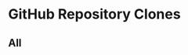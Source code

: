 # GitHub Repository Clones

## All

<div id="all_-_repository_clones" class="plotly-graph-div" style="height:100%; width:100%;"></div>
<script type="text/javascript">
    Plotly.newPlot("all_-_repository_clones", {
  "data": [
    {
      "type": "scatter",
      "name": "security-group",
      "mode": "lines",
      "x": [
        "2024-03-09",
        "2024-03-10",
        "2024-03-11",
        "2024-03-12",
        "2024-03-13",
        "2024-03-14",
        "2024-03-15",
        "2024-03-16",
        "2024-03-17",
        "2024-03-18",
        "2024-03-19",
        "2024-03-20",
        "2024-03-21",
        "2024-03-22",
        "2024-03-23"
      ],
      "y": [
        "1288",
        "15046",
        "78927",
        "82074",
        "89598",
        "83024",
        "68037",
        "14658",
        "17031",
        "76353",
        "84635",
        "79402",
        "83125",
        "75717",
        "15590"
      ]
    },
    {
      "type": "scatter",
      "name": "pricing",
      "mode": "lines",
      "x": [
        "2024-03-09",
        "2024-03-10",
        "2024-03-11",
        "2024-03-12",
        "2024-03-13",
        "2024-03-14",
        "2024-03-15",
        "2024-03-16",
        "2024-03-17",
        "2024-03-18",
        "2024-03-19",
        "2024-03-20",
        "2024-03-21",
        "2024-03-22",
        "2024-03-23"
      ],
      "y": [
        "1",
        "9",
        "107",
        "135",
        "134",
        "147",
        "132",
        "5",
        "5",
        "115",
        "128",
        "116",
        "147",
        "103",
        "12"
      ]
    },
    {
      "type": "scatter",
      "name": "cloudfront",
      "mode": "lines",
      "x": [
        "2024-03-09",
        "2024-03-10",
        "2024-03-11",
        "2024-03-12",
        "2024-03-13",
        "2024-03-14",
        "2024-03-15",
        "2024-03-16",
        "2024-03-17",
        "2024-03-18",
        "2024-03-19",
        "2024-03-20",
        "2024-03-21",
        "2024-03-22",
        "2024-03-23"
      ],
      "y": [
        "217",
        "2356",
        "15317",
        "15000",
        "14854",
        "13685",
        "11710",
        "1976",
        "2237",
        "14227",
        "16368",
        "17584",
        "18984",
        "14893",
        "4834"
      ]
    },
    {
      "type": "scatter",
      "name": "app-runner",
      "mode": "lines",
      "x": [
        "2024-03-09",
        "2024-03-10",
        "2024-03-11",
        "2024-03-12",
        "2024-03-13",
        "2024-03-14",
        "2024-03-15",
        "2024-03-16",
        "2024-03-17",
        "2024-03-18",
        "2024-03-19",
        "2024-03-20",
        "2024-03-21",
        "2024-03-22",
        "2024-03-23"
      ],
      "y": [
        "17",
        "53",
        "375",
        "248",
        "241",
        "309",
        "278",
        "58",
        "49",
        "294",
        "280",
        "338",
        "315",
        "249",
        "9"
      ]
    },
    {
      "type": "scatter",
      "name": "eks",
      "mode": "lines",
      "x": [
        "2024-03-09",
        "2024-03-10",
        "2024-03-11",
        "2024-03-12",
        "2024-03-13",
        "2024-03-14",
        "2024-03-15",
        "2024-03-16",
        "2024-03-17",
        "2024-03-18",
        "2024-03-19",
        "2024-03-20",
        "2024-03-21",
        "2024-03-22",
        "2024-03-23"
      ],
      "y": [
        "4930",
        "47807",
        "115035",
        "124254",
        "128984",
        "119792",
        "99190",
        "42409",
        "45429",
        "112023",
        "119840",
        "114925",
        "115256",
        "101296",
        "38955"
      ]
    },
    {
      "type": "scatter",
      "name": "key-pair",
      "mode": "lines",
      "x": [
        "2024-03-09",
        "2024-03-10",
        "2024-03-11",
        "2024-03-12",
        "2024-03-13",
        "2024-03-14",
        "2024-03-15",
        "2024-03-16",
        "2024-03-17",
        "2024-03-18",
        "2024-03-19",
        "2024-03-20",
        "2024-03-21",
        "2024-03-22",
        "2024-03-23"
      ],
      "y": [
        "111",
        "1475",
        "10490",
        "6666",
        "9227",
        "8173",
        "4612",
        "1309",
        "1870",
        "6541",
        "7540",
        "6128",
        "6415",
        "9237",
        "1231"
      ]
    },
    {
      "type": "scatter",
      "name": "alb",
      "mode": "lines",
      "x": [
        "2024-03-09",
        "2024-03-10",
        "2024-03-11",
        "2024-03-12",
        "2024-03-13",
        "2024-03-14",
        "2024-03-15",
        "2024-03-16",
        "2024-03-17",
        "2024-03-18",
        "2024-03-19",
        "2024-03-20",
        "2024-03-21",
        "2024-03-22",
        "2024-03-23"
      ],
      "y": [
        "455",
        "5860",
        "34593",
        "36280",
        "34416",
        "37116",
        "28030",
        "5277",
        "5990",
        "31377",
        "37237",
        "36775",
        "34235",
        "31120",
        "4846"
      ]
    },
    {
      "type": "scatter",
      "name": "datadog-forwarders",
      "mode": "lines",
      "x": [
        "2024-03-09",
        "2024-03-10",
        "2024-03-11",
        "2024-03-12",
        "2024-03-13",
        "2024-03-14",
        "2024-03-15",
        "2024-03-16",
        "2024-03-17",
        "2024-03-18",
        "2024-03-19",
        "2024-03-20",
        "2024-03-21",
        "2024-03-22",
        "2024-03-23"
      ],
      "y": [
        "11",
        "154",
        "1481",
        "1669",
        "1504",
        "1268",
        "838",
        "84",
        "129",
        "1148",
        "1026",
        "1091",
        "1402",
        "1255",
        "149"
      ]
    },
    {
      "type": "scatter",
      "name": "autoscaling",
      "mode": "lines",
      "x": [
        "2024-03-09",
        "2024-03-10",
        "2024-03-11",
        "2024-03-12",
        "2024-03-13",
        "2024-03-14",
        "2024-03-15",
        "2024-03-16",
        "2024-03-17",
        "2024-03-18",
        "2024-03-19",
        "2024-03-20",
        "2024-03-21",
        "2024-03-22",
        "2024-03-23"
      ],
      "y": [
        "429",
        "3572",
        "13876",
        "13661",
        "13694",
        "13783",
        "10983",
        "3697",
        "3563",
        "12726",
        "12951",
        "12790",
        "13559",
        "11599",
        "2977"
      ]
    },
    {
      "type": "scatter",
      "name": "dms",
      "mode": "lines",
      "x": [
        "2024-03-09",
        "2024-03-10",
        "2024-03-11",
        "2024-03-12",
        "2024-03-13",
        "2024-03-14",
        "2024-03-15",
        "2024-03-16",
        "2024-03-17",
        "2024-03-18",
        "2024-03-19",
        "2024-03-20",
        "2024-03-21",
        "2024-03-22",
        "2024-03-23"
      ],
      "y": [
        "6",
        "313",
        "1378",
        "1372",
        "1284",
        "1217",
        "1170",
        "212",
        "195",
        "1482",
        "1182",
        "1445",
        "1456",
        "1300",
        "210"
      ]
    },
    {
      "type": "scatter",
      "name": "vpc",
      "mode": "lines",
      "x": [
        "2024-03-09",
        "2024-03-10",
        "2024-03-11",
        "2024-03-12",
        "2024-03-13",
        "2024-03-14",
        "2024-03-15",
        "2024-03-16",
        "2024-03-17",
        "2024-03-18",
        "2024-03-19",
        "2024-03-20",
        "2024-03-21",
        "2024-03-22",
        "2024-03-23"
      ],
      "y": [
        "4349",
        "43467",
        "138306",
        "133248",
        "134558",
        "131862",
        "107459",
        "33881",
        "37945",
        "129236",
        "140967",
        "135089",
        "130973",
        "123786",
        "39449"
      ]
    },
    {
      "type": "scatter",
      "name": "efs",
      "mode": "lines",
      "x": [
        "2024-03-09",
        "2024-03-10",
        "2024-03-11",
        "2024-03-12",
        "2024-03-13",
        "2024-03-14",
        "2024-03-15",
        "2024-03-16",
        "2024-03-17",
        "2024-03-18",
        "2024-03-19",
        "2024-03-20",
        "2024-03-21",
        "2024-03-22",
        "2024-03-23"
      ],
      "y": [
        "138",
        "1203",
        "4336",
        "4925",
        "4149",
        "4521",
        "3819",
        "809",
        "917",
        "4676",
        "5330",
        "4711",
        "3765",
        "4170",
        "1117"
      ]
    },
    {
      "type": "scatter",
      "name": "appconfig",
      "mode": "lines",
      "x": [
        "2024-03-09",
        "2024-03-10",
        "2024-03-11",
        "2024-03-12",
        "2024-03-13",
        "2024-03-14",
        "2024-03-15",
        "2024-03-16",
        "2024-03-17",
        "2024-03-18",
        "2024-03-19",
        "2024-03-20",
        "2024-03-21",
        "2024-03-22",
        "2024-03-23"
      ],
      "y": [
        "14",
        "249",
        "416",
        "701",
        "549",
        "553",
        "517",
        "276",
        "243",
        "690",
        "585",
        "618",
        "663",
        "289",
        "169"
      ]
    },
    {
      "type": "scatter",
      "name": "memory-db",
      "mode": "lines",
      "x": [
        "2024-03-09",
        "2024-03-10",
        "2024-03-11",
        "2024-03-12",
        "2024-03-13",
        "2024-03-14",
        "2024-03-15",
        "2024-03-16",
        "2024-03-17",
        "2024-03-18",
        "2024-03-19",
        "2024-03-20",
        "2024-03-21",
        "2024-03-22",
        "2024-03-23"
      ],
      "y": [
        "2",
        "169",
        "597",
        "742",
        "643",
        "909",
        "658",
        "193",
        "197",
        "866",
        "1036",
        "731",
        "971",
        "658",
        "175"
      ]
    },
    {
      "type": "scatter",
      "name": "sns",
      "mode": "lines",
      "x": [
        "2024-03-09",
        "2024-03-10",
        "2024-03-11",
        "2024-03-12",
        "2024-03-13",
        "2024-03-14",
        "2024-03-15",
        "2024-03-16",
        "2024-03-17",
        "2024-03-18",
        "2024-03-19",
        "2024-03-20",
        "2024-03-21",
        "2024-03-22",
        "2024-03-23"
      ],
      "y": [
        "586",
        "5178",
        "11828",
        "12636",
        "12082",
        "11638",
        "9408",
        "2063",
        "2281",
        "10586",
        "10638",
        "9608",
        "9852",
        "7997",
        "2575"
      ]
    },
    {
      "type": "scatter",
      "name": "notify-slack",
      "mode": "lines",
      "x": [
        "2024-03-09",
        "2024-03-10",
        "2024-03-11",
        "2024-03-12",
        "2024-03-13",
        "2024-03-14",
        "2024-03-15",
        "2024-03-16",
        "2024-03-17",
        "2024-03-18",
        "2024-03-19",
        "2024-03-20",
        "2024-03-21",
        "2024-03-22",
        "2024-03-23"
      ],
      "y": [
        "44",
        "1116",
        "4604",
        "5410",
        "5424",
        "6212",
        "5024",
        "925",
        "910",
        "5599",
        "5627",
        "5454",
        "4784",
        "5470",
        "1203"
      ]
    },
    {
      "type": "scatter",
      "name": "elb",
      "mode": "lines",
      "x": [
        "2024-03-09",
        "2024-03-10",
        "2024-03-11",
        "2024-03-12",
        "2024-03-13",
        "2024-03-14",
        "2024-03-15",
        "2024-03-16",
        "2024-03-17",
        "2024-03-18",
        "2024-03-19",
        "2024-03-20",
        "2024-03-21",
        "2024-03-22",
        "2024-03-23"
      ],
      "y": [
        "34",
        "471",
        "960",
        "797",
        "845",
        "1302",
        "651",
        "260",
        "312",
        "590",
        "562",
        "650",
        "588",
        "548",
        "220"
      ]
    },
    {
      "type": "scatter",
      "name": "rds-proxy",
      "mode": "lines",
      "x": [
        "2024-03-09",
        "2024-03-10",
        "2024-03-11",
        "2024-03-12",
        "2024-03-13",
        "2024-03-14",
        "2024-03-15",
        "2024-03-16",
        "2024-03-17",
        "2024-03-18",
        "2024-03-19",
        "2024-03-20",
        "2024-03-21",
        "2024-03-22",
        "2024-03-23"
      ],
      "y": [
        "273",
        "1094",
        "3359",
        "3801",
        "3804",
        "3314",
        "3074",
        "659",
        "689",
        "3389",
        "3787",
        "3458",
        "3795",
        "3330",
        "669"
      ]
    },
    {
      "type": "scatter",
      "name": "emr",
      "mode": "lines",
      "x": [
        "2024-03-09",
        "2024-03-10",
        "2024-03-11",
        "2024-03-12",
        "2024-03-13",
        "2024-03-14",
        "2024-03-15",
        "2024-03-16",
        "2024-03-17",
        "2024-03-18",
        "2024-03-19",
        "2024-03-20",
        "2024-03-21",
        "2024-03-22",
        "2024-03-23"
      ],
      "y": [
        "8",
        "75",
        "365",
        "526",
        "379",
        "360",
        "570",
        "74",
        "66",
        "503",
        "618",
        "534",
        "865",
        "2786",
        "2050"
      ]
    },
    {
      "type": "scatter",
      "name": "fsx",
      "mode": "lines",
      "x": [
        "2024-03-19",
        "2024-03-20",
        "2024-03-21",
        "2024-03-22",
        "2024-03-23"
      ],
      "y": [
        "8",
        "3",
        "377",
        "2504",
        "2078"
      ]
    },
    {
      "type": "scatter",
      "name": "ssm-parameter",
      "mode": "lines",
      "x": [
        "2024-03-09",
        "2024-03-10",
        "2024-03-11",
        "2024-03-12",
        "2024-03-13",
        "2024-03-14",
        "2024-03-15",
        "2024-03-16",
        "2024-03-17",
        "2024-03-18",
        "2024-03-19",
        "2024-03-20",
        "2024-03-21",
        "2024-03-22",
        "2024-03-23"
      ],
      "y": [
        "57",
        "287",
        "1588",
        "1745",
        "1662",
        "1552",
        "1137",
        "227",
        "222",
        "1732",
        "1552",
        "1297",
        "1469",
        "1311",
        "217"
      ]
    },
    {
      "type": "scatter",
      "name": "vpn-gateway",
      "mode": "lines",
      "x": [
        "2024-03-09",
        "2024-03-10",
        "2024-03-11",
        "2024-03-12",
        "2024-03-13",
        "2024-03-14",
        "2024-03-15",
        "2024-03-16",
        "2024-03-17",
        "2024-03-18",
        "2024-03-19",
        "2024-03-20",
        "2024-03-21",
        "2024-03-22",
        "2024-03-23"
      ],
      "y": [
        "61",
        "595",
        "1459",
        "1258",
        "1313",
        "1697",
        "1389",
        "508",
        "516",
        "1217",
        "1194",
        "1151",
        "2049",
        "2064",
        "484"
      ]
    },
    {
      "type": "scatter",
      "name": "ecs",
      "mode": "lines",
      "x": [
        "2024-03-09",
        "2024-03-10",
        "2024-03-11",
        "2024-03-12",
        "2024-03-13",
        "2024-03-14",
        "2024-03-15",
        "2024-03-16",
        "2024-03-17",
        "2024-03-18",
        "2024-03-19",
        "2024-03-20",
        "2024-03-21",
        "2024-03-22",
        "2024-03-23"
      ],
      "y": [
        "284",
        "2913",
        "15340",
        "15589",
        "15682",
        "16785",
        "12733",
        "2886",
        "3458",
        "17151",
        "15720",
        "16607",
        "18444",
        "18492",
        "4510"
      ]
    },
    {
      "type": "scatter",
      "name": "managed-service-grafana",
      "mode": "lines",
      "x": [
        "2024-03-09",
        "2024-03-10",
        "2024-03-11",
        "2024-03-12",
        "2024-03-13",
        "2024-03-14",
        "2024-03-15",
        "2024-03-16",
        "2024-03-17",
        "2024-03-18",
        "2024-03-19",
        "2024-03-20",
        "2024-03-21",
        "2024-03-22",
        "2024-03-23"
      ],
      "y": [
        "12",
        "185",
        "1177",
        "1199",
        "970",
        "1270",
        "978",
        "217",
        "196",
        "1175",
        "1072",
        "942",
        "918",
        "885",
        "111"
      ]
    },
    {
      "type": "scatter",
      "name": "secrets-manager",
      "mode": "lines",
      "x": [
        "2024-03-09",
        "2024-03-10",
        "2024-03-11",
        "2024-03-12",
        "2024-03-13",
        "2024-03-14",
        "2024-03-15",
        "2024-03-16",
        "2024-03-17",
        "2024-03-18",
        "2024-03-19",
        "2024-03-20",
        "2024-03-21",
        "2024-03-22",
        "2024-03-23"
      ],
      "y": [
        "71",
        "805",
        "4509",
        "4968",
        "4503",
        "4212",
        "4025",
        "734",
        "929",
        "4149",
        "4526",
        "4624",
        "4415",
        "3432",
        "933"
      ]
    },
    {
      "type": "scatter",
      "name": "eventbridge",
      "mode": "lines",
      "x": [
        "2024-03-09",
        "2024-03-10",
        "2024-03-11",
        "2024-03-12",
        "2024-03-13",
        "2024-03-14",
        "2024-03-15",
        "2024-03-16",
        "2024-03-17",
        "2024-03-18",
        "2024-03-19",
        "2024-03-20",
        "2024-03-21",
        "2024-03-22",
        "2024-03-23"
      ],
      "y": [
        "445",
        "3315",
        "23144",
        "23995",
        "23136",
        "22405",
        "17361",
        "3012",
        "3157",
        "22345",
        "23490",
        "20334",
        "21561",
        "17381",
        "2749"
      ]
    },
    {
      "type": "scatter",
      "name": "lambda",
      "mode": "lines",
      "x": [
        "2024-03-09",
        "2024-03-10",
        "2024-03-11",
        "2024-03-12",
        "2024-03-13",
        "2024-03-14",
        "2024-03-15",
        "2024-03-16",
        "2024-03-17",
        "2024-03-18",
        "2024-03-19",
        "2024-03-20",
        "2024-03-21",
        "2024-03-22",
        "2024-03-23"
      ],
      "y": [
        "2123",
        "26818",
        "97326",
        "100745",
        "103865",
        "111771",
        "96975",
        "25631",
        "27433",
        "104268",
        "98874",
        "99376",
        "100673",
        "93989",
        "25702"
      ]
    },
    {
      "type": "scatter",
      "name": "ebs-optimized",
      "mode": "lines",
      "x": [
        "2024-03-09",
        "2024-03-10",
        "2024-03-11",
        "2024-03-12",
        "2024-03-13",
        "2024-03-14",
        "2024-03-15",
        "2024-03-16",
        "2024-03-17",
        "2024-03-18",
        "2024-03-19",
        "2024-03-20",
        "2024-03-21",
        "2024-03-22",
        "2024-03-23"
      ],
      "y": [
        "1",
        "23",
        "59",
        "46",
        "111",
        "95",
        "30",
        "12",
        "10",
        "77",
        "111",
        "109",
        "54",
        "113",
        "18"
      ]
    },
    {
      "type": "scatter",
      "name": "apigateway-v2",
      "mode": "lines",
      "x": [
        "2024-03-09",
        "2024-03-10",
        "2024-03-11",
        "2024-03-12",
        "2024-03-13",
        "2024-03-14",
        "2024-03-15",
        "2024-03-16",
        "2024-03-17",
        "2024-03-18",
        "2024-03-19",
        "2024-03-20",
        "2024-03-21",
        "2024-03-22",
        "2024-03-23"
      ],
      "y": [
        "76",
        "985",
        "5410",
        "5930",
        "6559",
        "6110",
        "5171",
        "887",
        "893",
        "5401",
        "5275",
        "6219",
        "6061",
        "4690",
        "866"
      ]
    },
    {
      "type": "scatter",
      "name": "sqs",
      "mode": "lines",
      "x": [
        "2024-03-09",
        "2024-03-10",
        "2024-03-11",
        "2024-03-12",
        "2024-03-13",
        "2024-03-14",
        "2024-03-15",
        "2024-03-16",
        "2024-03-17",
        "2024-03-18",
        "2024-03-19",
        "2024-03-20",
        "2024-03-21",
        "2024-03-22",
        "2024-03-23"
      ],
      "y": [
        "897",
        "9111",
        "29935",
        "33058",
        "28057",
        "29860",
        "26577",
        "5126",
        "5794",
        "26864",
        "30261",
        "26405",
        "29270",
        "25151",
        "5725"
      ]
    },
    {
      "type": "scatter",
      "name": "route53",
      "mode": "lines",
      "x": [
        "2024-03-09",
        "2024-03-10",
        "2024-03-11",
        "2024-03-12",
        "2024-03-13",
        "2024-03-14",
        "2024-03-15",
        "2024-03-16",
        "2024-03-17",
        "2024-03-18",
        "2024-03-19",
        "2024-03-20",
        "2024-03-21",
        "2024-03-22",
        "2024-03-23"
      ],
      "y": [
        "3275",
        "27869",
        "53876",
        "46111",
        "45248",
        "39825",
        "30952",
        "7915",
        "8191",
        "37547",
        "33739",
        "32759",
        "36696",
        "35486",
        "10957"
      ]
    },
    {
      "type": "scatter",
      "name": "customer-gateway",
      "mode": "lines",
      "x": [
        "2024-03-09",
        "2024-03-10",
        "2024-03-11",
        "2024-03-12",
        "2024-03-13",
        "2024-03-14",
        "2024-03-15",
        "2024-03-16",
        "2024-03-17",
        "2024-03-18",
        "2024-03-19",
        "2024-03-20",
        "2024-03-21",
        "2024-03-22",
        "2024-03-23"
      ],
      "y": [
        "1",
        "8",
        "128",
        "91",
        "94",
        "111",
        "145",
        "11",
        "40",
        "103",
        "157",
        "97",
        "72",
        "59",
        "16"
      ]
    },
    {
      "type": "scatter",
      "name": "appsync",
      "mode": "lines",
      "x": [
        "2024-03-09",
        "2024-03-10",
        "2024-03-11",
        "2024-03-12",
        "2024-03-13",
        "2024-03-14",
        "2024-03-15",
        "2024-03-16",
        "2024-03-17",
        "2024-03-18",
        "2024-03-19",
        "2024-03-20",
        "2024-03-21",
        "2024-03-22",
        "2024-03-23"
      ],
      "y": [
        "1",
        "14",
        "464",
        "468",
        "371",
        "288",
        "540",
        "29",
        "45",
        "473",
        "796",
        "550",
        "634",
        "382",
        "29"
      ]
    },
    {
      "type": "scatter",
      "name": "solutions",
      "mode": "lines",
      "x": [
        "2024-03-10",
        "2024-03-11",
        "2024-03-12",
        "2024-03-13",
        "2024-03-14",
        "2024-03-15",
        "2024-03-18",
        "2024-03-19",
        "2024-03-20",
        "2024-03-21",
        "2024-03-22",
        "2024-03-23"
      ],
      "y": [
        "1",
        "24",
        "18",
        "21",
        "32",
        "52",
        "53",
        "26",
        "113",
        "9",
        "59",
        "2"
      ]
    },
    {
      "type": "scatter",
      "name": "redshift",
      "mode": "lines",
      "x": [
        "2024-03-09",
        "2024-03-10",
        "2024-03-11",
        "2024-03-12",
        "2024-03-13",
        "2024-03-14",
        "2024-03-15",
        "2024-03-16",
        "2024-03-17",
        "2024-03-18",
        "2024-03-19",
        "2024-03-20",
        "2024-03-21",
        "2024-03-22",
        "2024-03-23"
      ],
      "y": [
        "8",
        "325",
        "1349",
        "1151",
        "1413",
        "1058",
        "966",
        "115",
        "174",
        "1036",
        "954",
        "983",
        "1305",
        "1105",
        "377"
      ]
    },
    {
      "type": "scatter",
      "name": "network-firewall",
      "mode": "lines",
      "x": [
        "2024-03-09",
        "2024-03-10",
        "2024-03-11",
        "2024-03-12",
        "2024-03-13",
        "2024-03-14",
        "2024-03-15",
        "2024-03-16",
        "2024-03-17",
        "2024-03-18",
        "2024-03-19",
        "2024-03-20",
        "2024-03-21",
        "2024-03-22",
        "2024-03-23"
      ],
      "y": [
        "106",
        "729",
        "1210",
        "1364",
        "1238",
        "853",
        "1681",
        "1066",
        "1042",
        "4021",
        "7008",
        "6343",
        "7995",
        "11118",
        "8164"
      ]
    },
    {
      "type": "scatter",
      "name": "ec2-instance",
      "mode": "lines",
      "x": [
        "2024-03-09",
        "2024-03-10",
        "2024-03-11",
        "2024-03-12",
        "2024-03-13",
        "2024-03-14",
        "2024-03-15",
        "2024-03-16",
        "2024-03-17",
        "2024-03-18",
        "2024-03-19",
        "2024-03-20",
        "2024-03-21",
        "2024-03-22",
        "2024-03-23"
      ],
      "y": [
        "1068",
        "10118",
        "28399",
        "25822",
        "28335",
        "27017",
        "18203",
        "5645",
        "6907",
        "22871",
        "26597",
        "23544",
        "21212",
        "22231",
        "4709"
      ]
    },
    {
      "type": "scatter",
      "name": "rds",
      "mode": "lines",
      "x": [
        "2024-03-09",
        "2024-03-10",
        "2024-03-11",
        "2024-03-12",
        "2024-03-13",
        "2024-03-14",
        "2024-03-15",
        "2024-03-16",
        "2024-03-17",
        "2024-03-18",
        "2024-03-19",
        "2024-03-20",
        "2024-03-21",
        "2024-03-22",
        "2024-03-23"
      ],
      "y": [
        "1128",
        "10797",
        "38387",
        "42328",
        "41629",
        "41590",
        "34938",
        "8866",
        "9830",
        "38424",
        "44746",
        "40599",
        "42234",
        "35331",
        "7985"
      ]
    },
    {
      "type": "scatter",
      "name": "managed-service-prometheus",
      "mode": "lines",
      "x": [
        "2024-03-09",
        "2024-03-10",
        "2024-03-11",
        "2024-03-12",
        "2024-03-13",
        "2024-03-14",
        "2024-03-15",
        "2024-03-16",
        "2024-03-17",
        "2024-03-18",
        "2024-03-19",
        "2024-03-20",
        "2024-03-21",
        "2024-03-22",
        "2024-03-23"
      ],
      "y": [
        "40",
        "249",
        "1219",
        "1266",
        "1169",
        "1381",
        "1018",
        "209",
        "206",
        "1201",
        "996",
        "983",
        "822",
        "789",
        "137"
      ]
    },
    {
      "type": "scatter",
      "name": "step-functions",
      "mode": "lines",
      "x": [
        "2024-03-09",
        "2024-03-10",
        "2024-03-11",
        "2024-03-12",
        "2024-03-13",
        "2024-03-14",
        "2024-03-15",
        "2024-03-16",
        "2024-03-17",
        "2024-03-18",
        "2024-03-19",
        "2024-03-20",
        "2024-03-21",
        "2024-03-22",
        "2024-03-23"
      ],
      "y": [
        "78",
        "797",
        "5939",
        "5822",
        "4846",
        "5064",
        "4566",
        "534",
        "591",
        "6191",
        "5723",
        "5959",
        "5567",
        "4842",
        "538"
      ]
    },
    {
      "type": "scatter",
      "name": "ecr",
      "mode": "lines",
      "x": [
        "2024-03-09",
        "2024-03-10",
        "2024-03-11",
        "2024-03-12",
        "2024-03-13",
        "2024-03-14",
        "2024-03-15",
        "2024-03-16",
        "2024-03-17",
        "2024-03-18",
        "2024-03-19",
        "2024-03-20",
        "2024-03-21",
        "2024-03-22",
        "2024-03-23"
      ],
      "y": [
        "137",
        "1767",
        "9219",
        "10339",
        "9269",
        "9290",
        "8751",
        "1112",
        "1498",
        "8751",
        "10357",
        "9671",
        "9385",
        "9373",
        "1611"
      ]
    },
    {
      "type": "scatter",
      "name": "kms",
      "mode": "lines",
      "x": [
        "2024-03-09",
        "2024-03-10",
        "2024-03-11",
        "2024-03-12",
        "2024-03-13",
        "2024-03-14",
        "2024-03-15",
        "2024-03-16",
        "2024-03-17",
        "2024-03-18",
        "2024-03-19",
        "2024-03-20",
        "2024-03-21",
        "2024-03-22",
        "2024-03-23"
      ],
      "y": [
        "2965",
        "29476",
        "93615",
        "92907",
        "94206",
        "93166",
        "74832",
        "23224",
        "25572",
        "85134",
        "93912",
        "91173",
        "88018",
        "81365",
        "26917"
      ]
    },
    {
      "type": "scatter",
      "name": "atlantis",
      "mode": "lines",
      "x": [
        "2024-03-09",
        "2024-03-10",
        "2024-03-11",
        "2024-03-12",
        "2024-03-13",
        "2024-03-14",
        "2024-03-15",
        "2024-03-16",
        "2024-03-17",
        "2024-03-18",
        "2024-03-19",
        "2024-03-20",
        "2024-03-21",
        "2024-03-22",
        "2024-03-23"
      ],
      "y": [
        "1",
        "54",
        "586",
        "502",
        "462",
        "465",
        "344",
        "36",
        "44",
        "429",
        "579",
        "431",
        "448",
        "426",
        "36"
      ]
    },
    {
      "type": "scatter",
      "name": "opensearch",
      "mode": "lines",
      "x": [
        "2024-03-19",
        "2024-03-20",
        "2024-03-21",
        "2024-03-22",
        "2024-03-23"
      ],
      "y": [
        "3",
        "3",
        "384",
        "2535",
        "2079"
      ]
    },
    {
      "type": "scatter",
      "name": "cloudwatch",
      "mode": "lines",
      "x": [
        "2024-03-09",
        "2024-03-10",
        "2024-03-11",
        "2024-03-12",
        "2024-03-13",
        "2024-03-14",
        "2024-03-15",
        "2024-03-16",
        "2024-03-17",
        "2024-03-18",
        "2024-03-19",
        "2024-03-20",
        "2024-03-21",
        "2024-03-22",
        "2024-03-23"
      ],
      "y": [
        "123",
        "1830",
        "14802",
        "16224",
        "13728",
        "13000",
        "13229",
        "2546",
        "1748",
        "15962",
        "14364",
        "13456",
        "13288",
        "12320",
        "1842"
      ]
    },
    {
      "type": "scatter",
      "name": "iam",
      "mode": "lines",
      "x": [
        "2024-03-09",
        "2024-03-10",
        "2024-03-11",
        "2024-03-12",
        "2024-03-13",
        "2024-03-14",
        "2024-03-15",
        "2024-03-16",
        "2024-03-17",
        "2024-03-18",
        "2024-03-19",
        "2024-03-20",
        "2024-03-21",
        "2024-03-22",
        "2024-03-23"
      ],
      "y": [
        "8190",
        "86799",
        "291606",
        "288786",
        "295862",
        "312753",
        "251581",
        "78402",
        "78550",
        "295019",
        "307965",
        "285738",
        "297959",
        "270950",
        "93739"
      ]
    },
    {
      "type": "scatter",
      "name": "elasticache",
      "mode": "lines",
      "x": [
        "2024-03-19",
        "2024-03-20",
        "2024-03-21",
        "2024-03-22",
        "2024-03-23"
      ],
      "y": [
        "4",
        "1",
        "382",
        "2520",
        "2078"
      ]
    },
    {
      "type": "scatter",
      "name": "acm",
      "mode": "lines",
      "x": [
        "2024-03-09",
        "2024-03-10",
        "2024-03-11",
        "2024-03-12",
        "2024-03-13",
        "2024-03-14",
        "2024-03-15",
        "2024-03-16",
        "2024-03-17",
        "2024-03-18",
        "2024-03-19",
        "2024-03-20",
        "2024-03-21",
        "2024-03-22",
        "2024-03-23"
      ],
      "y": [
        "3151",
        "28640",
        "66263",
        "62730",
        "63550",
        "58744",
        "44431",
        "9148",
        "10062",
        "43697",
        "48804",
        "44674",
        "49623",
        "43652",
        "8608"
      ]
    },
    {
      "type": "scatter",
      "name": "global-accelerator",
      "mode": "lines",
      "x": [
        "2024-03-09",
        "2024-03-10",
        "2024-03-11",
        "2024-03-12",
        "2024-03-13",
        "2024-03-14",
        "2024-03-15",
        "2024-03-16",
        "2024-03-17",
        "2024-03-18",
        "2024-03-19",
        "2024-03-20",
        "2024-03-21",
        "2024-03-22",
        "2024-03-23"
      ],
      "y": [
        "1",
        "175",
        "380",
        "487",
        "448",
        "355",
        "322",
        "143",
        "137",
        "230",
        "409",
        "624",
        "627",
        "414",
        "83"
      ]
    },
    {
      "type": "scatter",
      "name": "eks-pod-identity",
      "mode": "lines",
      "x": [
        "2024-03-13",
        "2024-03-17",
        "2024-03-18",
        "2024-03-19",
        "2024-03-20",
        "2024-03-21",
        "2024-03-22",
        "2024-03-23"
      ],
      "y": [
        "1",
        "7",
        "5",
        "11",
        "15",
        "403",
        "2512",
        "2077"
      ]
    },
    {
      "type": "scatter",
      "name": "transit-gateway",
      "mode": "lines",
      "x": [
        "2024-03-09",
        "2024-03-10",
        "2024-03-11",
        "2024-03-12",
        "2024-03-13",
        "2024-03-14",
        "2024-03-15",
        "2024-03-16",
        "2024-03-17",
        "2024-03-18",
        "2024-03-19",
        "2024-03-20",
        "2024-03-21",
        "2024-03-22",
        "2024-03-23"
      ],
      "y": [
        "54",
        "454",
        "8501",
        "4940",
        "7516",
        "6943",
        "4277",
        "510",
        "1131",
        "5160",
        "6709",
        "6026",
        "5213",
        "7707",
        "842"
      ]
    },
    {
      "type": "scatter",
      "name": "rds-aurora",
      "mode": "lines",
      "x": [
        "2024-03-09",
        "2024-03-10",
        "2024-03-11",
        "2024-03-12",
        "2024-03-13",
        "2024-03-14",
        "2024-03-15",
        "2024-03-16",
        "2024-03-17",
        "2024-03-18",
        "2024-03-19",
        "2024-03-20",
        "2024-03-21",
        "2024-03-22",
        "2024-03-23"
      ],
      "y": [
        "1904",
        "19460",
        "51805",
        "53745",
        "57442",
        "51678",
        "45102",
        "19423",
        "18859",
        "51482",
        "55191",
        "54937",
        "57060",
        "51796",
        "21288"
      ]
    },
    {
      "type": "scatter",
      "name": "msk-kafka-cluster",
      "mode": "lines",
      "x": [
        "2024-03-09",
        "2024-03-10",
        "2024-03-11",
        "2024-03-12",
        "2024-03-13",
        "2024-03-14",
        "2024-03-15",
        "2024-03-16",
        "2024-03-17",
        "2024-03-18",
        "2024-03-19",
        "2024-03-20",
        "2024-03-21",
        "2024-03-22",
        "2024-03-23"
      ],
      "y": [
        "11",
        "189",
        "1619",
        "1617",
        "1984",
        "1249",
        "1249",
        "58",
        "62",
        "1078",
        "1323",
        "1799",
        "1664",
        "3577",
        "2074"
      ]
    },
    {
      "type": "scatter",
      "name": "dynamodb-table",
      "mode": "lines",
      "x": [
        "2024-03-09",
        "2024-03-10",
        "2024-03-11",
        "2024-03-12",
        "2024-03-13",
        "2024-03-14",
        "2024-03-15",
        "2024-03-16",
        "2024-03-17",
        "2024-03-18",
        "2024-03-19",
        "2024-03-20",
        "2024-03-21",
        "2024-03-22",
        "2024-03-23"
      ],
      "y": [
        "850",
        "8239",
        "22077",
        "24065",
        "22743",
        "20495",
        "19252",
        "7527",
        "8159",
        "22650",
        "24828",
        "25050",
        "25085",
        "22652",
        "8105"
      ]
    },
    {
      "type": "scatter",
      "name": "s3-bucket",
      "mode": "lines",
      "x": [
        "2024-03-09",
        "2024-03-10",
        "2024-03-11",
        "2024-03-12",
        "2024-03-13",
        "2024-03-14",
        "2024-03-15",
        "2024-03-16",
        "2024-03-17",
        "2024-03-18",
        "2024-03-19",
        "2024-03-20",
        "2024-03-21",
        "2024-03-22",
        "2024-03-23"
      ],
      "y": [
        "5308",
        "49660",
        "142419",
        "135686",
        "134846",
        "133689",
        "114414",
        "28449",
        "29237",
        "120457",
        "131139",
        "125987",
        "131029",
        "122142",
        "35857"
      ]
    },
    {
      "type": "scatter",
      "name": "batch",
      "mode": "lines",
      "x": [
        "2024-03-09",
        "2024-03-10",
        "2024-03-11",
        "2024-03-12",
        "2024-03-13",
        "2024-03-14",
        "2024-03-15",
        "2024-03-16",
        "2024-03-17",
        "2024-03-18",
        "2024-03-19",
        "2024-03-20",
        "2024-03-21",
        "2024-03-22",
        "2024-03-23"
      ],
      "y": [
        "22",
        "591",
        "1299",
        "1534",
        "1482",
        "1555",
        "1408",
        "662",
        "609",
        "1662",
        "1680",
        "2005",
        "1944",
        "1425",
        "637"
      ]
    }
  ],
  "layout": {
    "title": {
      "text": "All - Repository Clones"
    },
    "legend": {
      "title": {
        "text": "Module"
      }
    },
    "height": 650,
    "xaxis": {
      "title": {
        "text": "Date"
      },
      "rangeslider": {
        "visible": true
      },
      "rangeselector": {
        "buttons": [
          {
            "step": "month",
            "stepmode": "backward",
            "count": 1,
            "label": "1m"
          },
          {
            "step": "month",
            "stepmode": "backward",
            "count": 6,
            "label": "6m"
          },
          {
            "step": "year",
            "stepmode": "todate",
            "count": 1,
            "label": "YTD"
          },
          {
            "step": "year",
            "stepmode": "backward",
            "count": 1,
            "label": "1y"
          },
          {
            "step": "all"
          }
        ]
      }
    },
    "yaxis": {
      "title": {
        "text": "Clones"
      }
    }
  },
  "config": {}
});
</script>

## Compute

<div id="compute_-_repository_clones" class="plotly-graph-div" style="height:100%; width:100%;"></div>
<script type="text/javascript">
    Plotly.newPlot("compute_-_repository_clones", {
  "data": [
    {
      "type": "scatter",
      "name": "app-runner",
      "mode": "lines",
      "x": [
        "2024-03-09",
        "2024-03-10",
        "2024-03-11",
        "2024-03-12",
        "2024-03-13",
        "2024-03-14",
        "2024-03-15",
        "2024-03-16",
        "2024-03-17",
        "2024-03-18",
        "2024-03-19",
        "2024-03-20",
        "2024-03-21",
        "2024-03-22",
        "2024-03-23"
      ],
      "y": [
        "17",
        "53",
        "375",
        "248",
        "241",
        "309",
        "278",
        "58",
        "49",
        "294",
        "280",
        "338",
        "315",
        "249",
        "9"
      ]
    },
    {
      "type": "scatter",
      "name": "eks",
      "mode": "lines",
      "x": [
        "2024-03-09",
        "2024-03-10",
        "2024-03-11",
        "2024-03-12",
        "2024-03-13",
        "2024-03-14",
        "2024-03-15",
        "2024-03-16",
        "2024-03-17",
        "2024-03-18",
        "2024-03-19",
        "2024-03-20",
        "2024-03-21",
        "2024-03-22",
        "2024-03-23"
      ],
      "y": [
        "4930",
        "47807",
        "115035",
        "124254",
        "128984",
        "119792",
        "99190",
        "42409",
        "45429",
        "112023",
        "119840",
        "114925",
        "115256",
        "101296",
        "38955"
      ]
    },
    {
      "type": "scatter",
      "name": "autoscaling",
      "mode": "lines",
      "x": [
        "2024-03-09",
        "2024-03-10",
        "2024-03-11",
        "2024-03-12",
        "2024-03-13",
        "2024-03-14",
        "2024-03-15",
        "2024-03-16",
        "2024-03-17",
        "2024-03-18",
        "2024-03-19",
        "2024-03-20",
        "2024-03-21",
        "2024-03-22",
        "2024-03-23"
      ],
      "y": [
        "429",
        "3572",
        "13876",
        "13661",
        "13694",
        "13783",
        "10983",
        "3697",
        "3563",
        "12726",
        "12951",
        "12790",
        "13559",
        "11599",
        "2977"
      ]
    },
    {
      "type": "scatter",
      "name": "ecs",
      "mode": "lines",
      "x": [
        "2024-03-09",
        "2024-03-10",
        "2024-03-11",
        "2024-03-12",
        "2024-03-13",
        "2024-03-14",
        "2024-03-15",
        "2024-03-16",
        "2024-03-17",
        "2024-03-18",
        "2024-03-19",
        "2024-03-20",
        "2024-03-21",
        "2024-03-22",
        "2024-03-23"
      ],
      "y": [
        "284",
        "2913",
        "15340",
        "15589",
        "15682",
        "16785",
        "12733",
        "2886",
        "3458",
        "17151",
        "15720",
        "16607",
        "18444",
        "18492",
        "4510"
      ]
    },
    {
      "type": "scatter",
      "name": "lambda",
      "mode": "lines",
      "x": [
        "2024-03-09",
        "2024-03-10",
        "2024-03-11",
        "2024-03-12",
        "2024-03-13",
        "2024-03-14",
        "2024-03-15",
        "2024-03-16",
        "2024-03-17",
        "2024-03-18",
        "2024-03-19",
        "2024-03-20",
        "2024-03-21",
        "2024-03-22",
        "2024-03-23"
      ],
      "y": [
        "2123",
        "26818",
        "97326",
        "100745",
        "103865",
        "111771",
        "96975",
        "25631",
        "27433",
        "104268",
        "98874",
        "99376",
        "100673",
        "93989",
        "25702"
      ]
    },
    {
      "type": "scatter",
      "name": "ec2-instance",
      "mode": "lines",
      "x": [
        "2024-03-09",
        "2024-03-10",
        "2024-03-11",
        "2024-03-12",
        "2024-03-13",
        "2024-03-14",
        "2024-03-15",
        "2024-03-16",
        "2024-03-17",
        "2024-03-18",
        "2024-03-19",
        "2024-03-20",
        "2024-03-21",
        "2024-03-22",
        "2024-03-23"
      ],
      "y": [
        "1068",
        "10118",
        "28399",
        "25822",
        "28335",
        "27017",
        "18203",
        "5645",
        "6907",
        "22871",
        "26597",
        "23544",
        "21212",
        "22231",
        "4709"
      ]
    },
    {
      "type": "scatter",
      "name": "ecr",
      "mode": "lines",
      "x": [
        "2024-03-09",
        "2024-03-10",
        "2024-03-11",
        "2024-03-12",
        "2024-03-13",
        "2024-03-14",
        "2024-03-15",
        "2024-03-16",
        "2024-03-17",
        "2024-03-18",
        "2024-03-19",
        "2024-03-20",
        "2024-03-21",
        "2024-03-22",
        "2024-03-23"
      ],
      "y": [
        "137",
        "1767",
        "9219",
        "10339",
        "9269",
        "9290",
        "8751",
        "1112",
        "1498",
        "8751",
        "10357",
        "9671",
        "9385",
        "9373",
        "1611"
      ]
    },
    {
      "type": "scatter",
      "name": "eks-pod-identity",
      "mode": "lines",
      "x": [
        "2024-03-13",
        "2024-03-17",
        "2024-03-18",
        "2024-03-19",
        "2024-03-20",
        "2024-03-21",
        "2024-03-22",
        "2024-03-23"
      ],
      "y": [
        "1",
        "7",
        "5",
        "11",
        "15",
        "403",
        "2512",
        "2077"
      ]
    }
  ],
  "layout": {
    "title": {
      "text": "Compute - Repository Clones"
    },
    "legend": {
      "title": {
        "text": "Module"
      }
    },
    "height": 650,
    "xaxis": {
      "title": {
        "text": "Date"
      },
      "rangeslider": {
        "visible": true
      },
      "rangeselector": {
        "buttons": [
          {
            "step": "month",
            "stepmode": "backward",
            "count": 1,
            "label": "1m"
          },
          {
            "step": "month",
            "stepmode": "backward",
            "count": 6,
            "label": "6m"
          },
          {
            "step": "year",
            "stepmode": "todate",
            "count": 1,
            "label": "YTD"
          },
          {
            "step": "year",
            "stepmode": "backward",
            "count": 1,
            "label": "1y"
          },
          {
            "step": "all"
          }
        ]
      }
    },
    "yaxis": {
      "title": {
        "text": "Clones"
      }
    }
  },
  "config": {}
});
</script>

## Serverless

<div id="serverless_-_repository_clones" class="plotly-graph-div" style="height:100%; width:100%;"></div>
<script type="text/javascript">
    Plotly.newPlot("serverless_-_repository_clones", {
  "data": [
    {
      "type": "scatter",
      "name": "cloudfront",
      "mode": "lines",
      "x": [
        "2024-03-09",
        "2024-03-10",
        "2024-03-11",
        "2024-03-12",
        "2024-03-13",
        "2024-03-14",
        "2024-03-15",
        "2024-03-16",
        "2024-03-17",
        "2024-03-18",
        "2024-03-19",
        "2024-03-20",
        "2024-03-21",
        "2024-03-22",
        "2024-03-23"
      ],
      "y": [
        "14",
        "196",
        "845",
        "763",
        "672",
        "864",
        "918",
        "258",
        "172",
        "714",
        "638",
        "810",
        "944",
        "581",
        "128"
      ]
    },
    {
      "type": "scatter",
      "name": "app-runner",
      "mode": "lines",
      "x": [
        "2024-03-10",
        "2024-03-11",
        "2024-03-12",
        "2024-03-13",
        "2024-03-14",
        "2024-03-15",
        "2024-03-16",
        "2024-03-17",
        "2024-03-18",
        "2024-03-19",
        "2024-03-20",
        "2024-03-21",
        "2024-03-22",
        "2024-03-23"
      ],
      "y": [
        "16",
        "68",
        "108",
        "41",
        "77",
        "29",
        "5",
        "57",
        "32",
        "68",
        "97",
        "98",
        "108",
        "12"
      ]
    },
    {
      "type": "scatter",
      "name": "appconfig",
      "mode": "lines",
      "x": [
        "2024-03-10",
        "2024-03-11",
        "2024-03-12",
        "2024-03-13",
        "2024-03-14",
        "2024-03-15",
        "2024-03-16",
        "2024-03-17",
        "2024-03-18",
        "2024-03-19",
        "2024-03-20",
        "2024-03-21",
        "2024-03-22",
        "2024-03-23"
      ],
      "y": [
        "6",
        "64",
        "47",
        "25",
        "35",
        "129",
        "12",
        "14",
        "59",
        "46",
        "67",
        "24",
        "10",
        "8"
      ]
    },
    {
      "type": "scatter",
      "name": "memory-db",
      "mode": "lines",
      "x": [
        "2024-03-10",
        "2024-03-11",
        "2024-03-12",
        "2024-03-13",
        "2024-03-14",
        "2024-03-15",
        "2024-03-16",
        "2024-03-17",
        "2024-03-18",
        "2024-03-19",
        "2024-03-20",
        "2024-03-21",
        "2024-03-22",
        "2024-03-23"
      ],
      "y": [
        "2",
        "39",
        "62",
        "25",
        "26",
        "67",
        "11",
        "39",
        "38",
        "83",
        "181",
        "52",
        "16",
        "8"
      ]
    },
    {
      "type": "scatter",
      "name": "sns",
      "mode": "lines",
      "x": [
        "2024-03-09",
        "2024-03-10",
        "2024-03-11",
        "2024-03-12",
        "2024-03-13",
        "2024-03-14",
        "2024-03-15",
        "2024-03-16",
        "2024-03-17",
        "2024-03-18",
        "2024-03-19",
        "2024-03-20",
        "2024-03-21",
        "2024-03-22",
        "2024-03-23"
      ],
      "y": [
        "2",
        "57",
        "311",
        "204",
        "208",
        "425",
        "196",
        "75",
        "88",
        "298",
        "297",
        "232",
        "321",
        "166",
        "40"
      ]
    },
    {
      "type": "scatter",
      "name": "rds-proxy",
      "mode": "lines",
      "x": [
        "2024-03-09",
        "2024-03-10",
        "2024-03-11",
        "2024-03-12",
        "2024-03-13",
        "2024-03-14",
        "2024-03-15",
        "2024-03-16",
        "2024-03-17",
        "2024-03-18",
        "2024-03-19",
        "2024-03-20",
        "2024-03-21",
        "2024-03-22",
        "2024-03-23"
      ],
      "y": [
        "3",
        "171",
        "137",
        "148",
        "221",
        "248",
        "177",
        "14",
        "34",
        "213",
        "148",
        "187",
        "434",
        "243",
        "37"
      ]
    },
    {
      "type": "scatter",
      "name": "eventbridge",
      "mode": "lines",
      "x": [
        "2024-03-09",
        "2024-03-10",
        "2024-03-11",
        "2024-03-12",
        "2024-03-13",
        "2024-03-14",
        "2024-03-15",
        "2024-03-16",
        "2024-03-17",
        "2024-03-18",
        "2024-03-19",
        "2024-03-20",
        "2024-03-21",
        "2024-03-22",
        "2024-03-23"
      ],
      "y": [
        "31",
        "116",
        "922",
        "1269",
        "1516",
        "1424",
        "1140",
        "260",
        "170",
        "830",
        "1503",
        "1251",
        "1347",
        "920",
        "104"
      ]
    },
    {
      "type": "scatter",
      "name": "lambda",
      "mode": "lines",
      "x": [
        "2024-03-09",
        "2024-03-10",
        "2024-03-11",
        "2024-03-12",
        "2024-03-13",
        "2024-03-14",
        "2024-03-15",
        "2024-03-16",
        "2024-03-17",
        "2024-03-18",
        "2024-03-19",
        "2024-03-20",
        "2024-03-21",
        "2024-03-22",
        "2024-03-23"
      ],
      "y": [
        "10",
        "807",
        "3621",
        "4411",
        "3184",
        "3202",
        "2750",
        "564",
        "768",
        "2731",
        "3662",
        "4121",
        "3739",
        "2642",
        "530"
      ]
    },
    {
      "type": "scatter",
      "name": "apigateway-v2",
      "mode": "lines",
      "x": [
        "2024-03-09",
        "2024-03-10",
        "2024-03-11",
        "2024-03-12",
        "2024-03-13",
        "2024-03-14",
        "2024-03-15",
        "2024-03-16",
        "2024-03-17",
        "2024-03-18",
        "2024-03-19",
        "2024-03-20",
        "2024-03-21",
        "2024-03-22",
        "2024-03-23"
      ],
      "y": [
        "9",
        "115",
        "469",
        "479",
        "425",
        "584",
        "547",
        "79",
        "151",
        "761",
        "880",
        "513",
        "759",
        "591",
        "179"
      ]
    },
    {
      "type": "scatter",
      "name": "sqs",
      "mode": "lines",
      "x": [
        "2024-03-09",
        "2024-03-10",
        "2024-03-11",
        "2024-03-12",
        "2024-03-13",
        "2024-03-14",
        "2024-03-15",
        "2024-03-16",
        "2024-03-17",
        "2024-03-18",
        "2024-03-19",
        "2024-03-20",
        "2024-03-21",
        "2024-03-22",
        "2024-03-23"
      ],
      "y": [
        "28",
        "55",
        "344",
        "387",
        "370",
        "412",
        "200",
        "9",
        "47",
        "420",
        "569",
        "372",
        "329",
        "336",
        "61"
      ]
    },
    {
      "type": "scatter",
      "name": "appsync",
      "mode": "lines",
      "x": [
        "2024-03-09",
        "2024-03-10",
        "2024-03-11",
        "2024-03-12",
        "2024-03-13",
        "2024-03-14",
        "2024-03-15",
        "2024-03-16",
        "2024-03-17",
        "2024-03-18",
        "2024-03-19",
        "2024-03-20",
        "2024-03-21",
        "2024-03-22",
        "2024-03-23"
      ],
      "y": [
        "3",
        "8",
        "215",
        "82",
        "132",
        "19",
        "16",
        "54",
        "6",
        "116",
        "75",
        "142",
        "96",
        "101",
        "25"
      ]
    },
    {
      "type": "scatter",
      "name": "step-functions",
      "mode": "lines",
      "x": [
        "2024-03-09",
        "2024-03-10",
        "2024-03-11",
        "2024-03-12",
        "2024-03-13",
        "2024-03-14",
        "2024-03-15",
        "2024-03-16",
        "2024-03-17",
        "2024-03-18",
        "2024-03-19",
        "2024-03-20",
        "2024-03-21",
        "2024-03-22",
        "2024-03-23"
      ],
      "y": [
        "2",
        "57",
        "175",
        "250",
        "253",
        "362",
        "367",
        "42",
        "51",
        "263",
        "268",
        "116",
        "323",
        "368",
        "52"
      ]
    },
    {
      "type": "scatter",
      "name": "cloudwatch",
      "mode": "lines",
      "x": [
        "2024-03-09",
        "2024-03-10",
        "2024-03-11",
        "2024-03-12",
        "2024-03-13",
        "2024-03-14",
        "2024-03-15",
        "2024-03-16",
        "2024-03-17",
        "2024-03-18",
        "2024-03-19",
        "2024-03-20",
        "2024-03-21",
        "2024-03-22",
        "2024-03-23"
      ],
      "y": [
        "8",
        "110",
        "446",
        "675",
        "805",
        "829",
        "464",
        "115",
        "194",
        "610",
        "677",
        "480",
        "484",
        "514",
        "150"
      ]
    }
  ],
  "layout": {
    "title": {
      "text": "Serverless - Repository Clones"
    },
    "legend": {
      "title": {
        "text": "Module"
      }
    },
    "height": 650,
    "xaxis": {
      "title": {
        "text": "Date"
      },
      "rangeslider": {
        "visible": true
      },
      "rangeselector": {
        "buttons": [
          {
            "step": "month",
            "stepmode": "backward",
            "count": 1,
            "label": "1m"
          },
          {
            "step": "month",
            "stepmode": "backward",
            "count": 6,
            "label": "6m"
          },
          {
            "step": "year",
            "stepmode": "todate",
            "count": 1,
            "label": "YTD"
          },
          {
            "step": "year",
            "stepmode": "backward",
            "count": 1,
            "label": "1y"
          },
          {
            "step": "all"
          }
        ]
      }
    },
    "yaxis": {
      "title": {
        "text": "Views"
      }
    }
  },
  "config": {}
});
</script>

## Data

<div id="data_-_repository_clones" class="plotly-graph-div" style="height:100%; width:100%;"></div>
<script type="text/javascript">
    Plotly.newPlot("data_-_repository_clones", {
  "data": [
    {
      "type": "scatter",
      "name": "dms",
      "mode": "lines",
      "x": [
        "2024-03-09",
        "2024-03-10",
        "2024-03-11",
        "2024-03-12",
        "2024-03-13",
        "2024-03-14",
        "2024-03-15",
        "2024-03-16",
        "2024-03-17",
        "2024-03-18",
        "2024-03-19",
        "2024-03-20",
        "2024-03-21",
        "2024-03-22",
        "2024-03-23"
      ],
      "y": [
        "6",
        "313",
        "1378",
        "1372",
        "1284",
        "1217",
        "1170",
        "212",
        "195",
        "1482",
        "1182",
        "1445",
        "1456",
        "1300",
        "210"
      ]
    },
    {
      "type": "scatter",
      "name": "efs",
      "mode": "lines",
      "x": [
        "2024-03-09",
        "2024-03-10",
        "2024-03-11",
        "2024-03-12",
        "2024-03-13",
        "2024-03-14",
        "2024-03-15",
        "2024-03-16",
        "2024-03-17",
        "2024-03-18",
        "2024-03-19",
        "2024-03-20",
        "2024-03-21",
        "2024-03-22",
        "2024-03-23"
      ],
      "y": [
        "138",
        "1203",
        "4336",
        "4925",
        "4149",
        "4521",
        "3819",
        "809",
        "917",
        "4676",
        "5330",
        "4711",
        "3765",
        "4170",
        "1117"
      ]
    },
    {
      "type": "scatter",
      "name": "memory-db",
      "mode": "lines",
      "x": [
        "2024-03-09",
        "2024-03-10",
        "2024-03-11",
        "2024-03-12",
        "2024-03-13",
        "2024-03-14",
        "2024-03-15",
        "2024-03-16",
        "2024-03-17",
        "2024-03-18",
        "2024-03-19",
        "2024-03-20",
        "2024-03-21",
        "2024-03-22",
        "2024-03-23"
      ],
      "y": [
        "2",
        "169",
        "597",
        "742",
        "643",
        "909",
        "658",
        "193",
        "197",
        "866",
        "1036",
        "731",
        "971",
        "658",
        "175"
      ]
    },
    {
      "type": "scatter",
      "name": "emr",
      "mode": "lines",
      "x": [
        "2024-03-09",
        "2024-03-10",
        "2024-03-11",
        "2024-03-12",
        "2024-03-13",
        "2024-03-14",
        "2024-03-15",
        "2024-03-16",
        "2024-03-17",
        "2024-03-18",
        "2024-03-19",
        "2024-03-20",
        "2024-03-21",
        "2024-03-22",
        "2024-03-23"
      ],
      "y": [
        "8",
        "75",
        "365",
        "526",
        "379",
        "360",
        "570",
        "74",
        "66",
        "503",
        "618",
        "534",
        "865",
        "2786",
        "2050"
      ]
    },
    {
      "type": "scatter",
      "name": "fsx",
      "mode": "lines",
      "x": [
        "2024-03-19",
        "2024-03-20",
        "2024-03-21",
        "2024-03-22",
        "2024-03-23"
      ],
      "y": [
        "8",
        "3",
        "377",
        "2504",
        "2078"
      ]
    },
    {
      "type": "scatter",
      "name": "redshift",
      "mode": "lines",
      "x": [
        "2024-03-09",
        "2024-03-10",
        "2024-03-11",
        "2024-03-12",
        "2024-03-13",
        "2024-03-14",
        "2024-03-15",
        "2024-03-16",
        "2024-03-17",
        "2024-03-18",
        "2024-03-19",
        "2024-03-20",
        "2024-03-21",
        "2024-03-22",
        "2024-03-23"
      ],
      "y": [
        "8",
        "325",
        "1349",
        "1151",
        "1413",
        "1058",
        "966",
        "115",
        "174",
        "1036",
        "954",
        "983",
        "1305",
        "1105",
        "377"
      ]
    },
    {
      "type": "scatter",
      "name": "rds",
      "mode": "lines",
      "x": [
        "2024-03-09",
        "2024-03-10",
        "2024-03-11",
        "2024-03-12",
        "2024-03-13",
        "2024-03-14",
        "2024-03-15",
        "2024-03-16",
        "2024-03-17",
        "2024-03-18",
        "2024-03-19",
        "2024-03-20",
        "2024-03-21",
        "2024-03-22",
        "2024-03-23"
      ],
      "y": [
        "1128",
        "10797",
        "38387",
        "42328",
        "41629",
        "41590",
        "34938",
        "8866",
        "9830",
        "38424",
        "44746",
        "40599",
        "42234",
        "35331",
        "7985"
      ]
    },
    {
      "type": "scatter",
      "name": "opensearch",
      "mode": "lines",
      "x": [
        "2024-03-19",
        "2024-03-20",
        "2024-03-21",
        "2024-03-22",
        "2024-03-23"
      ],
      "y": [
        "3",
        "3",
        "384",
        "2535",
        "2079"
      ]
    },
    {
      "type": "scatter",
      "name": "elasticache",
      "mode": "lines",
      "x": [
        "2024-03-19",
        "2024-03-20",
        "2024-03-21",
        "2024-03-22",
        "2024-03-23"
      ],
      "y": [
        "4",
        "1",
        "382",
        "2520",
        "2078"
      ]
    },
    {
      "type": "scatter",
      "name": "rds-aurora",
      "mode": "lines",
      "x": [
        "2024-03-09",
        "2024-03-10",
        "2024-03-11",
        "2024-03-12",
        "2024-03-13",
        "2024-03-14",
        "2024-03-15",
        "2024-03-16",
        "2024-03-17",
        "2024-03-18",
        "2024-03-19",
        "2024-03-20",
        "2024-03-21",
        "2024-03-22",
        "2024-03-23"
      ],
      "y": [
        "1904",
        "19460",
        "51805",
        "53745",
        "57442",
        "51678",
        "45102",
        "19423",
        "18859",
        "51482",
        "55191",
        "54937",
        "57060",
        "51796",
        "21288"
      ]
    },
    {
      "type": "scatter",
      "name": "msk-kafka-cluster",
      "mode": "lines",
      "x": [
        "2024-03-09",
        "2024-03-10",
        "2024-03-11",
        "2024-03-12",
        "2024-03-13",
        "2024-03-14",
        "2024-03-15",
        "2024-03-16",
        "2024-03-17",
        "2024-03-18",
        "2024-03-19",
        "2024-03-20",
        "2024-03-21",
        "2024-03-22",
        "2024-03-23"
      ],
      "y": [
        "11",
        "189",
        "1619",
        "1617",
        "1984",
        "1249",
        "1249",
        "58",
        "62",
        "1078",
        "1323",
        "1799",
        "1664",
        "3577",
        "2074"
      ]
    },
    {
      "type": "scatter",
      "name": "dynamodb-table",
      "mode": "lines",
      "x": [
        "2024-03-09",
        "2024-03-10",
        "2024-03-11",
        "2024-03-12",
        "2024-03-13",
        "2024-03-14",
        "2024-03-15",
        "2024-03-16",
        "2024-03-17",
        "2024-03-18",
        "2024-03-19",
        "2024-03-20",
        "2024-03-21",
        "2024-03-22",
        "2024-03-23"
      ],
      "y": [
        "850",
        "8239",
        "22077",
        "24065",
        "22743",
        "20495",
        "19252",
        "7527",
        "8159",
        "22650",
        "24828",
        "25050",
        "25085",
        "22652",
        "8105"
      ]
    },
    {
      "type": "scatter",
      "name": "s3-bucket",
      "mode": "lines",
      "x": [
        "2024-03-09",
        "2024-03-10",
        "2024-03-11",
        "2024-03-12",
        "2024-03-13",
        "2024-03-14",
        "2024-03-15",
        "2024-03-16",
        "2024-03-17",
        "2024-03-18",
        "2024-03-19",
        "2024-03-20",
        "2024-03-21",
        "2024-03-22",
        "2024-03-23"
      ],
      "y": [
        "5308",
        "49660",
        "142419",
        "135686",
        "134846",
        "133689",
        "114414",
        "28449",
        "29237",
        "120457",
        "131139",
        "125987",
        "131029",
        "122142",
        "35857"
      ]
    },
    {
      "type": "scatter",
      "name": "batch",
      "mode": "lines",
      "x": [
        "2024-03-09",
        "2024-03-10",
        "2024-03-11",
        "2024-03-12",
        "2024-03-13",
        "2024-03-14",
        "2024-03-15",
        "2024-03-16",
        "2024-03-17",
        "2024-03-18",
        "2024-03-19",
        "2024-03-20",
        "2024-03-21",
        "2024-03-22",
        "2024-03-23"
      ],
      "y": [
        "22",
        "591",
        "1299",
        "1534",
        "1482",
        "1555",
        "1408",
        "662",
        "609",
        "1662",
        "1680",
        "2005",
        "1944",
        "1425",
        "637"
      ]
    }
  ],
  "layout": {
    "title": {
      "text": "Data - Repository Clones"
    },
    "legend": {
      "title": {
        "text": "Module"
      }
    },
    "height": 650,
    "xaxis": {
      "title": {
        "text": "Date"
      },
      "rangeslider": {
        "visible": true
      },
      "rangeselector": {
        "buttons": [
          {
            "step": "month",
            "stepmode": "backward",
            "count": 1,
            "label": "1m"
          },
          {
            "step": "month",
            "stepmode": "backward",
            "count": 6,
            "label": "6m"
          },
          {
            "step": "year",
            "stepmode": "todate",
            "count": 1,
            "label": "YTD"
          },
          {
            "step": "year",
            "stepmode": "backward",
            "count": 1,
            "label": "1y"
          },
          {
            "step": "all"
          }
        ]
      }
    },
    "yaxis": {
      "title": {
        "text": "Clones"
      }
    }
  },
  "config": {}
});
</script>

## Network

<div id="networking_-_repository_clones" class="plotly-graph-div" style="height:100%; width:100%;"></div>
<script type="text/javascript">
    Plotly.newPlot("networking_-_repository_clones", {
  "data": [
    {
      "type": "scatter",
      "name": "security-group",
      "mode": "lines",
      "x": [
        "2024-03-09",
        "2024-03-10",
        "2024-03-11",
        "2024-03-12",
        "2024-03-13",
        "2024-03-14",
        "2024-03-15",
        "2024-03-16",
        "2024-03-17",
        "2024-03-18",
        "2024-03-19",
        "2024-03-20",
        "2024-03-21",
        "2024-03-22",
        "2024-03-23"
      ],
      "y": [
        "1288",
        "15046",
        "78927",
        "82074",
        "89598",
        "83024",
        "68037",
        "14658",
        "17031",
        "76353",
        "84635",
        "79402",
        "83125",
        "75717",
        "15590"
      ]
    },
    {
      "type": "scatter",
      "name": "alb",
      "mode": "lines",
      "x": [
        "2024-03-09",
        "2024-03-10",
        "2024-03-11",
        "2024-03-12",
        "2024-03-13",
        "2024-03-14",
        "2024-03-15",
        "2024-03-16",
        "2024-03-17",
        "2024-03-18",
        "2024-03-19",
        "2024-03-20",
        "2024-03-21",
        "2024-03-22",
        "2024-03-23"
      ],
      "y": [
        "455",
        "5860",
        "34593",
        "36280",
        "34416",
        "37116",
        "28030",
        "5277",
        "5990",
        "31377",
        "37237",
        "36775",
        "34235",
        "31120",
        "4846"
      ]
    },
    {
      "type": "scatter",
      "name": "vpc",
      "mode": "lines",
      "x": [
        "2024-03-09",
        "2024-03-10",
        "2024-03-11",
        "2024-03-12",
        "2024-03-13",
        "2024-03-14",
        "2024-03-15",
        "2024-03-16",
        "2024-03-17",
        "2024-03-18",
        "2024-03-19",
        "2024-03-20",
        "2024-03-21",
        "2024-03-22",
        "2024-03-23"
      ],
      "y": [
        "4349",
        "43467",
        "138306",
        "133248",
        "134558",
        "131862",
        "107459",
        "33881",
        "37945",
        "129236",
        "140967",
        "135089",
        "130973",
        "123786",
        "39449"
      ]
    },
    {
      "type": "scatter",
      "name": "elb",
      "mode": "lines",
      "x": [
        "2024-03-09",
        "2024-03-10",
        "2024-03-11",
        "2024-03-12",
        "2024-03-13",
        "2024-03-14",
        "2024-03-15",
        "2024-03-16",
        "2024-03-17",
        "2024-03-18",
        "2024-03-19",
        "2024-03-20",
        "2024-03-21",
        "2024-03-22",
        "2024-03-23"
      ],
      "y": [
        "34",
        "471",
        "960",
        "797",
        "845",
        "1302",
        "651",
        "260",
        "312",
        "590",
        "562",
        "650",
        "588",
        "548",
        "220"
      ]
    },
    {
      "type": "scatter",
      "name": "rds-proxy",
      "mode": "lines",
      "x": [
        "2024-03-09",
        "2024-03-10",
        "2024-03-11",
        "2024-03-12",
        "2024-03-13",
        "2024-03-14",
        "2024-03-15",
        "2024-03-16",
        "2024-03-17",
        "2024-03-18",
        "2024-03-19",
        "2024-03-20",
        "2024-03-21",
        "2024-03-22",
        "2024-03-23"
      ],
      "y": [
        "273",
        "1094",
        "3359",
        "3801",
        "3804",
        "3314",
        "3074",
        "659",
        "689",
        "3389",
        "3787",
        "3458",
        "3795",
        "3330",
        "669"
      ]
    },
    {
      "type": "scatter",
      "name": "vpn-gateway",
      "mode": "lines",
      "x": [
        "2024-03-09",
        "2024-03-10",
        "2024-03-11",
        "2024-03-12",
        "2024-03-13",
        "2024-03-14",
        "2024-03-15",
        "2024-03-16",
        "2024-03-17",
        "2024-03-18",
        "2024-03-19",
        "2024-03-20",
        "2024-03-21",
        "2024-03-22",
        "2024-03-23"
      ],
      "y": [
        "61",
        "595",
        "1459",
        "1258",
        "1313",
        "1697",
        "1389",
        "508",
        "516",
        "1217",
        "1194",
        "1151",
        "2049",
        "2064",
        "484"
      ]
    },
    {
      "type": "scatter",
      "name": "route53",
      "mode": "lines",
      "x": [
        "2024-03-09",
        "2024-03-10",
        "2024-03-11",
        "2024-03-12",
        "2024-03-13",
        "2024-03-14",
        "2024-03-15",
        "2024-03-16",
        "2024-03-17",
        "2024-03-18",
        "2024-03-19",
        "2024-03-20",
        "2024-03-21",
        "2024-03-22",
        "2024-03-23"
      ],
      "y": [
        "3275",
        "27869",
        "53876",
        "46111",
        "45248",
        "39825",
        "30952",
        "7915",
        "8191",
        "37547",
        "33739",
        "32759",
        "36696",
        "35486",
        "10957"
      ]
    },
    {
      "type": "scatter",
      "name": "customer-gateway",
      "mode": "lines",
      "x": [
        "2024-03-09",
        "2024-03-10",
        "2024-03-11",
        "2024-03-12",
        "2024-03-13",
        "2024-03-14",
        "2024-03-15",
        "2024-03-16",
        "2024-03-17",
        "2024-03-18",
        "2024-03-19",
        "2024-03-20",
        "2024-03-21",
        "2024-03-22",
        "2024-03-23"
      ],
      "y": [
        "1",
        "8",
        "128",
        "91",
        "94",
        "111",
        "145",
        "11",
        "40",
        "103",
        "157",
        "97",
        "72",
        "59",
        "16"
      ]
    },
    {
      "type": "scatter",
      "name": "network-firewall",
      "mode": "lines",
      "x": [
        "2024-03-09",
        "2024-03-10",
        "2024-03-11",
        "2024-03-12",
        "2024-03-13",
        "2024-03-14",
        "2024-03-15",
        "2024-03-16",
        "2024-03-17",
        "2024-03-18",
        "2024-03-19",
        "2024-03-20",
        "2024-03-21",
        "2024-03-22",
        "2024-03-23"
      ],
      "y": [
        "106",
        "729",
        "1210",
        "1364",
        "1238",
        "853",
        "1681",
        "1066",
        "1042",
        "4021",
        "7008",
        "6343",
        "7995",
        "11118",
        "8164"
      ]
    },
    {
      "type": "scatter",
      "name": "global-accelerator",
      "mode": "lines",
      "x": [
        "2024-03-09",
        "2024-03-10",
        "2024-03-11",
        "2024-03-12",
        "2024-03-13",
        "2024-03-14",
        "2024-03-15",
        "2024-03-16",
        "2024-03-17",
        "2024-03-18",
        "2024-03-19",
        "2024-03-20",
        "2024-03-21",
        "2024-03-22",
        "2024-03-23"
      ],
      "y": [
        "1",
        "175",
        "380",
        "487",
        "448",
        "355",
        "322",
        "143",
        "137",
        "230",
        "409",
        "624",
        "627",
        "414",
        "83"
      ]
    },
    {
      "type": "scatter",
      "name": "transit-gateway",
      "mode": "lines",
      "x": [
        "2024-03-09",
        "2024-03-10",
        "2024-03-11",
        "2024-03-12",
        "2024-03-13",
        "2024-03-14",
        "2024-03-15",
        "2024-03-16",
        "2024-03-17",
        "2024-03-18",
        "2024-03-19",
        "2024-03-20",
        "2024-03-21",
        "2024-03-22",
        "2024-03-23"
      ],
      "y": [
        "54",
        "454",
        "8501",
        "4940",
        "7516",
        "6943",
        "4277",
        "510",
        "1131",
        "5160",
        "6709",
        "6026",
        "5213",
        "7707",
        "842"
      ]
    }
  ],
  "layout": {
    "title": {
      "text": "Networking - Repository Clones"
    },
    "legend": {
      "title": {
        "text": "Module"
      }
    },
    "height": 650,
    "xaxis": {
      "title": {
        "text": "Date"
      },
      "rangeslider": {
        "visible": true
      },
      "rangeselector": {
        "buttons": [
          {
            "step": "month",
            "stepmode": "backward",
            "count": 1,
            "label": "1m"
          },
          {
            "step": "month",
            "stepmode": "backward",
            "count": 6,
            "label": "6m"
          },
          {
            "step": "year",
            "stepmode": "todate",
            "count": 1,
            "label": "YTD"
          },
          {
            "step": "year",
            "stepmode": "backward",
            "count": 1,
            "label": "1y"
          },
          {
            "step": "all"
          }
        ]
      }
    },
    "yaxis": {
      "title": {
        "text": "Clones"
      }
    }
  },
  "config": {}
});
</script>

## Other

<div id="other_-_repository_clones" class="plotly-graph-div" style="height:100%; width:100%;"></div>
<script type="text/javascript">
    Plotly.newPlot("other_-_repository_clones", {
  "data": [
    {
      "type": "scatter",
      "name": "pricing",
      "mode": "lines",
      "x": [
        "2024-03-09",
        "2024-03-10",
        "2024-03-11",
        "2024-03-12",
        "2024-03-13",
        "2024-03-14",
        "2024-03-15",
        "2024-03-16",
        "2024-03-17",
        "2024-03-18",
        "2024-03-19",
        "2024-03-20",
        "2024-03-21",
        "2024-03-22",
        "2024-03-23"
      ],
      "y": [
        "1",
        "9",
        "107",
        "135",
        "134",
        "147",
        "132",
        "5",
        "5",
        "115",
        "128",
        "116",
        "147",
        "103",
        "12"
      ]
    },
    {
      "type": "scatter",
      "name": "key-pair",
      "mode": "lines",
      "x": [
        "2024-03-09",
        "2024-03-10",
        "2024-03-11",
        "2024-03-12",
        "2024-03-13",
        "2024-03-14",
        "2024-03-15",
        "2024-03-16",
        "2024-03-17",
        "2024-03-18",
        "2024-03-19",
        "2024-03-20",
        "2024-03-21",
        "2024-03-22",
        "2024-03-23"
      ],
      "y": [
        "111",
        "1475",
        "10490",
        "6666",
        "9227",
        "8173",
        "4612",
        "1309",
        "1870",
        "6541",
        "7540",
        "6128",
        "6415",
        "9237",
        "1231"
      ]
    },
    {
      "type": "scatter",
      "name": "datadog-forwarders",
      "mode": "lines",
      "x": [
        "2024-03-09",
        "2024-03-10",
        "2024-03-11",
        "2024-03-12",
        "2024-03-13",
        "2024-03-14",
        "2024-03-15",
        "2024-03-16",
        "2024-03-17",
        "2024-03-18",
        "2024-03-19",
        "2024-03-20",
        "2024-03-21",
        "2024-03-22",
        "2024-03-23"
      ],
      "y": [
        "11",
        "154",
        "1481",
        "1669",
        "1504",
        "1268",
        "838",
        "84",
        "129",
        "1148",
        "1026",
        "1091",
        "1402",
        "1255",
        "149"
      ]
    },
    {
      "type": "scatter",
      "name": "notify-slack",
      "mode": "lines",
      "x": [
        "2024-03-09",
        "2024-03-10",
        "2024-03-11",
        "2024-03-12",
        "2024-03-13",
        "2024-03-14",
        "2024-03-15",
        "2024-03-16",
        "2024-03-17",
        "2024-03-18",
        "2024-03-19",
        "2024-03-20",
        "2024-03-21",
        "2024-03-22",
        "2024-03-23"
      ],
      "y": [
        "44",
        "1116",
        "4604",
        "5410",
        "5424",
        "6212",
        "5024",
        "925",
        "910",
        "5599",
        "5627",
        "5454",
        "4784",
        "5470",
        "1203"
      ]
    },
    {
      "type": "scatter",
      "name": "ssm-parameter",
      "mode": "lines",
      "x": [
        "2024-03-09",
        "2024-03-10",
        "2024-03-11",
        "2024-03-12",
        "2024-03-13",
        "2024-03-14",
        "2024-03-15",
        "2024-03-16",
        "2024-03-17",
        "2024-03-18",
        "2024-03-19",
        "2024-03-20",
        "2024-03-21",
        "2024-03-22",
        "2024-03-23"
      ],
      "y": [
        "57",
        "287",
        "1588",
        "1745",
        "1662",
        "1552",
        "1137",
        "227",
        "222",
        "1732",
        "1552",
        "1297",
        "1469",
        "1311",
        "217"
      ]
    },
    {
      "type": "scatter",
      "name": "managed-service-grafana",
      "mode": "lines",
      "x": [
        "2024-03-09",
        "2024-03-10",
        "2024-03-11",
        "2024-03-12",
        "2024-03-13",
        "2024-03-14",
        "2024-03-15",
        "2024-03-16",
        "2024-03-17",
        "2024-03-18",
        "2024-03-19",
        "2024-03-20",
        "2024-03-21",
        "2024-03-22",
        "2024-03-23"
      ],
      "y": [
        "12",
        "185",
        "1177",
        "1199",
        "970",
        "1270",
        "978",
        "217",
        "196",
        "1175",
        "1072",
        "942",
        "918",
        "885",
        "111"
      ]
    },
    {
      "type": "scatter",
      "name": "secrets-manager",
      "mode": "lines",
      "x": [
        "2024-03-09",
        "2024-03-10",
        "2024-03-11",
        "2024-03-12",
        "2024-03-13",
        "2024-03-14",
        "2024-03-15",
        "2024-03-16",
        "2024-03-17",
        "2024-03-18",
        "2024-03-19",
        "2024-03-20",
        "2024-03-21",
        "2024-03-22",
        "2024-03-23"
      ],
      "y": [
        "71",
        "805",
        "4509",
        "4968",
        "4503",
        "4212",
        "4025",
        "734",
        "929",
        "4149",
        "4526",
        "4624",
        "4415",
        "3432",
        "933"
      ]
    },
    {
      "type": "scatter",
      "name": "ebs-optimized",
      "mode": "lines",
      "x": [
        "2024-03-09",
        "2024-03-10",
        "2024-03-11",
        "2024-03-12",
        "2024-03-13",
        "2024-03-14",
        "2024-03-15",
        "2024-03-16",
        "2024-03-17",
        "2024-03-18",
        "2024-03-19",
        "2024-03-20",
        "2024-03-21",
        "2024-03-22",
        "2024-03-23"
      ],
      "y": [
        "1",
        "23",
        "59",
        "46",
        "111",
        "95",
        "30",
        "12",
        "10",
        "77",
        "111",
        "109",
        "54",
        "113",
        "18"
      ]
    },
    {
      "type": "scatter",
      "name": "solutions",
      "mode": "lines",
      "x": [
        "2024-03-10",
        "2024-03-11",
        "2024-03-12",
        "2024-03-13",
        "2024-03-14",
        "2024-03-15",
        "2024-03-18",
        "2024-03-19",
        "2024-03-20",
        "2024-03-21",
        "2024-03-22",
        "2024-03-23"
      ],
      "y": [
        "1",
        "24",
        "18",
        "21",
        "32",
        "52",
        "53",
        "26",
        "113",
        "9",
        "59",
        "2"
      ]
    },
    {
      "type": "scatter",
      "name": "managed-service-prometheus",
      "mode": "lines",
      "x": [
        "2024-03-09",
        "2024-03-10",
        "2024-03-11",
        "2024-03-12",
        "2024-03-13",
        "2024-03-14",
        "2024-03-15",
        "2024-03-16",
        "2024-03-17",
        "2024-03-18",
        "2024-03-19",
        "2024-03-20",
        "2024-03-21",
        "2024-03-22",
        "2024-03-23"
      ],
      "y": [
        "40",
        "249",
        "1219",
        "1266",
        "1169",
        "1381",
        "1018",
        "209",
        "206",
        "1201",
        "996",
        "983",
        "822",
        "789",
        "137"
      ]
    },
    {
      "type": "scatter",
      "name": "kms",
      "mode": "lines",
      "x": [
        "2024-03-09",
        "2024-03-10",
        "2024-03-11",
        "2024-03-12",
        "2024-03-13",
        "2024-03-14",
        "2024-03-15",
        "2024-03-16",
        "2024-03-17",
        "2024-03-18",
        "2024-03-19",
        "2024-03-20",
        "2024-03-21",
        "2024-03-22",
        "2024-03-23"
      ],
      "y": [
        "2965",
        "29476",
        "93615",
        "92907",
        "94206",
        "93166",
        "74832",
        "23224",
        "25572",
        "85134",
        "93912",
        "91173",
        "88018",
        "81365",
        "26917"
      ]
    },
    {
      "type": "scatter",
      "name": "atlantis",
      "mode": "lines",
      "x": [
        "2024-03-09",
        "2024-03-10",
        "2024-03-11",
        "2024-03-12",
        "2024-03-13",
        "2024-03-14",
        "2024-03-15",
        "2024-03-16",
        "2024-03-17",
        "2024-03-18",
        "2024-03-19",
        "2024-03-20",
        "2024-03-21",
        "2024-03-22",
        "2024-03-23"
      ],
      "y": [
        "1",
        "54",
        "586",
        "502",
        "462",
        "465",
        "344",
        "36",
        "44",
        "429",
        "579",
        "431",
        "448",
        "426",
        "36"
      ]
    },
    {
      "type": "scatter",
      "name": "iam",
      "mode": "lines",
      "x": [
        "2024-03-09",
        "2024-03-10",
        "2024-03-11",
        "2024-03-12",
        "2024-03-13",
        "2024-03-14",
        "2024-03-15",
        "2024-03-16",
        "2024-03-17",
        "2024-03-18",
        "2024-03-19",
        "2024-03-20",
        "2024-03-21",
        "2024-03-22",
        "2024-03-23"
      ],
      "y": [
        "8190",
        "86799",
        "291606",
        "288786",
        "295862",
        "312753",
        "251581",
        "78402",
        "78550",
        "295019",
        "307965",
        "285738",
        "297959",
        "270950",
        "93739"
      ]
    },
    {
      "type": "scatter",
      "name": "acm",
      "mode": "lines",
      "x": [
        "2024-03-09",
        "2024-03-10",
        "2024-03-11",
        "2024-03-12",
        "2024-03-13",
        "2024-03-14",
        "2024-03-15",
        "2024-03-16",
        "2024-03-17",
        "2024-03-18",
        "2024-03-19",
        "2024-03-20",
        "2024-03-21",
        "2024-03-22",
        "2024-03-23"
      ],
      "y": [
        "3151",
        "28640",
        "66263",
        "62730",
        "63550",
        "58744",
        "44431",
        "9148",
        "10062",
        "43697",
        "48804",
        "44674",
        "49623",
        "43652",
        "8608"
      ]
    }
  ],
  "layout": {
    "title": {
      "text": "Other - Repository Clones"
    },
    "legend": {
      "title": {
        "text": "Module"
      }
    },
    "height": 650,
    "xaxis": {
      "title": {
        "text": "Date"
      },
      "rangeslider": {
        "visible": true
      },
      "rangeselector": {
        "buttons": [
          {
            "step": "month",
            "stepmode": "backward",
            "count": 1,
            "label": "1m"
          },
          {
            "step": "month",
            "stepmode": "backward",
            "count": 6,
            "label": "6m"
          },
          {
            "step": "year",
            "stepmode": "todate",
            "count": 1,
            "label": "YTD"
          },
          {
            "step": "year",
            "stepmode": "backward",
            "count": 1,
            "label": "1y"
          },
          {
            "step": "all"
          }
        ]
      }
    },
    "yaxis": {
      "title": {
        "text": "Clones"
      }
    }
  },
  "config": {}
});
</script>
